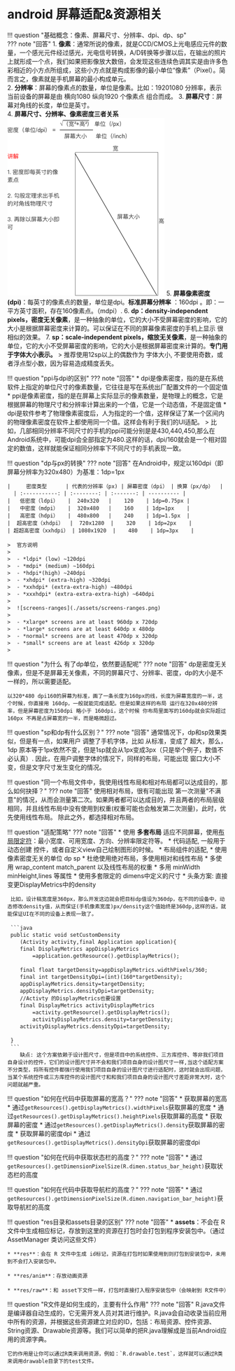 # android 屏幕适配&资源相关
!!! question "基础概念：像素、屏幕尺寸、分辨率、dpi、dp、sp"  
??? note "回答"
    1. **像素**：通常所说的像素，就是CCD/CMOS上光电感应元件的数量，一个感光元件经过感光，光电信号转换，A/D转换等步骤以后，在输出的照片上就形成一个点，我们如果把影像放大数倍，会发现这些连续色调其实是由许多色彩相近的小方点所组成，这些小方点就是构成影像的最小单位“像素”（Pixel）。简而言之，像素就是手机屏幕的最小构成单元。  
    2. **分辨率**：屏幕的像素点的数量，单位是像素。比如：19201080 分辨率，表示当前设备的屏幕是由 横向1080 纵向1920 个像素点 组合而成。
    3. **屏幕尺寸**：屏幕对角线的长度，单位是英寸。  
    4. **屏幕尺寸、分辨率、像素密度三者关系** ![944365-2b5dc928ab334440](./assets/944365-2b5dc928ab334440.png)
    5. **屏幕像素密度(dpi)**：每英寸的像素点的数量，单位是dpi。**标准屏幕分辨率** ：160dpi 。即：一平方英寸面积，存在160像素点。（mdpi）.
    6. **dp：density-independent pixels，密度无关像素**，是一种抽象的单位，它的大小不受屏幕密度的影响，它的大小是根据屏幕密度来计算的。可以保证在不同的屏幕像素密度的手机上显示 很相似的效果。
    7. **sp：scale-independent pixels，缩放无关像素**，是一种抽象的单位，它的大小不受屏幕密度的影响，它的大小是根据屏幕密度来计算的。**专门用于字体大小表示。**
    > 推荐使用12sp以上的偶数作为 字体大小, 不要使用奇数，或者浮点型小数，因为容易造成精度丢失。

!!! question "ppi与dpi的区别"
??? note "回答"
     * dpi是像素密度，指的是在系统软件上指定的单位尺寸的像素数量，它往往是写在系统出厂配置文件的一个固定值
     * ppi是像素密度，指的是在屏幕上实际显示的像素数量，是物理上的概念，它是根据屏幕的物理尺寸和分辨率计算出来的一个值，它是一个动态值，不是固定值
     * dpi是软件参考了物理像素密度后，人为指定的一个值，这样保证了某一个区间内的物理像素密度在软件上都使用同一个值。这样会有利于我们的UI适配。
     > 比如，几部相同分辨率不同尺寸的手机的ppi可能分别是是430,440,450,那么在Android系统中，可能dpi会全部指定为480.这样的话，dpi/160就会是一个相对固定的数值，这样就能保证相同分辨率下不同尺寸的手机表现一致。
    
!!! question "dp与px的转换"
??? note "回答"
    在Android中，规定以160dpi（即屏幕分辨率为320x480）为基准：1dp=1px
    
    |     密度类型      | 代表的分辨率（px) | 屏幕密度（dpi） | 换算（px/dp）  |
      | :-----------: | :--------: | :-------: | ---------- |
    |   低密度（ldpi）   |  240x320   |    120    | 1dp=0.75px |
    |   中密度（mdpi）   |  320x480   |    160    | 1dp=1px    |
    |   高密度（hdpi）   |  480x800   |    240    | 1dp=1.5px  |
    |  超高密度（xhdpi）  |  720x1280  |    320    | 1dp=2px    |
    | 超超高密度（xxhdpi） | 1080x1920  |    480    | 1dp=3px    |
    
    >  官方说明
    >
    >  - *ldpi* (low) ~120dpi
    >  - *mdpi* (medium) ~160dpi
    >  - *hdpi*(high) ~240dpi
    >  - *xhdpi* (extra-high) ~320dpi
    >  - *xxhdpi* (extra-extra-high) ~480dpi
    >  - *xxxhdpi* (extra-extra-extra-high) ~640dpi
    >
    >  ![screens-ranges](./assets/screens-ranges.png)
    >
    >  - *xlarge* screens are at least 960dp x 720dp
    >  - *large* screens are at least 640dp x 480dp
    >  - *normal* screens are at least 470dp x 320dp
    >  - *small* screens are at least 426dp x 320dp
    >



!!! question "为什么 有了dp单位，依然要适配呢"
??? note "回答"
    dp是密度无关像素，但是不是屏幕无关像素，不同的屏幕尺寸、分辨率、密度，dp的大小是不一样的，所以需要适配。
    
    以320*480 dpi160的屏幕为标准，画了一条长度为160px的线，长度为屏幕宽度的一半，这个时候，你直接用 160dp，一般就能完成适配。但是如果这样的布局 运行在320x480分辨率，但是屏幕密度为150dpi 略小于 160dpi，这个时候 你布局里面写的160dp就会实际超过160px 不再是占屏幕宽的一半，而是略微超过。

!!! question "sp和dp有什么区别？"
??? note "回答"
    通常情况下，dp和sp效果类似，但是有一点，如果用户 调整了手机字体，比如 从标准，变成了 超大，那么，1dp 原本等于1px依然不变，但是1sp就会从1px变成3px（只是举个例子，数值不必认真）.
    因此，在用户调整字体的情况下，同样的布局，可能出现 窗口大小不变，但是文字尺寸发生变化的情况。
    
!!! question "同一个布局文件中，我使用线性布局和相对布局都可以达成目的，那么如何抉择？"
??? note "回答"
    使用相对布局，很有可能出现 第一次测量"不满意"的情况，从而会测量第二次。如果两者都可以达成目的，并且两者的布局层级相同，并且线性布局中没有使用到权重(权重可能也会触发第二次测量)，此时，优先使用线性布局。 除此之外，都选择相对布局。

!!! question "适配策略"
??? note "回答"
    * 使用 **多套布局** 适应不同屏幕，使用[布局限定符](https://developer.android.com/guide/topics/resources/providing-resources.html?hl=zh-cn)：最小宽度、可用宽度、方向、分辨率限定符等。
    * 代码适配, 一般用于动态创建 控件，或者自定义view自己绘制图形的时候。
    * 布局组件的适配,
        * 使用像素密度无关的单位 dp sp
        * 杜绝使用绝对布局，多使用相对和线性布局
        * 多使用 wrap_content match_parent 以及线性布局的权重
        * 多用 minWidth minHeight,lines 等属性
        * 使用多套限定的 dimens中定义的尺寸
     * 头条方案: 直接变更DisplayMetrics中的density

     比如，设计稿宽度是360px，那么开发这边就会把目标dp值设为360dp，在不同的设备中，动态修改density值，从而保证(手机像素宽度)px/density这个值始终是360dp,这样的话，就能保证UI在不同的设备上表现一致了。   

     ```java
     public static void setCustomDensity
        (Activity activity,final Application application){
        final DisplayMetrics appDisplayMetrics
            =application.getResource().getDisplayMetrics();
            
        final float targetDensity=appDisplayMetrics.widthPixels/360;
        final int targetDensityDpi=(int)(160*targetDensity);
        appDisplayMetrics.density=targetDensity;
        appDisplayMetrics.densityDpi=targetDensity;
        //Activty 的DisplayMetrics也要设置
        final DisplayMetrics activityDisplayMetrics
            =activity.getResource().getDisplayMetrics();
            activityDisplayMetrics.density=targetDensity;
        activityDisplayMetrics.densityDpi=targetDensity;
        
     }
     ```
        缺点: 这个方案依赖于设计图尺寸，但是项目中的系统控件、三方库控件、等非我们项目自身设计的控件，它们的设计图尺寸并不会和我们项目自身的设计图尺寸一样,当这个适配方案不分类型，将所有控件都强行使用我们项目自身的设计图尺寸进行适配时，这时就会出现问题，当某个系统控件或三方库控件的设计图尺寸和和我们项目自身的设计图尺寸差距非常大时，这个问题就越严重。
        
!!! question "如何在代码中获取屏幕的宽高？"
??? note "回答"
    * 获取屏幕的宽高
        * 通过`getResources().getDisplayMetrics().widthPixels`获取屏幕的宽度
        * 通过`getResources().getDisplayMetrics().heightPixels`获取屏幕的高度
    * 获取屏幕的密度
        * 通过`getResources().getDisplayMetrics().density`获取屏幕的密度
    * 获取屏幕的密度dpi
        * 通过`getResources().getDisplayMetrics().densityDpi`获取屏幕的密度dpi

!!! question "如何在代码中获取状态栏的高度？"
??? note "回答"
    * 通过`getResources().getDimensionPixelSize(R.dimen.status_bar_height)`获取状态栏的高度

!!! question "如何在代码中获取导航栏的高度？"
??? note "回答"
    * 通过`getResources().getDimensionPixelSize(R.dimen.navigation_bar_height)`获取导航栏的高度


!!! question "res目录和assets目录的区别"
??? note "回答"
    * **assets**：不会在 R文件中生成相应标记，存放到这里的资源在打包时会打包到程序安装包中。（通过 AssetManager 类访问这些文件）

    * **res**：会在 R 文件中生成 id标记，资源在打包时如果使用到则打包到安装包中，未用到不会打入安装包中。

    * **res/anim**：存放动画资源

    * **res/raw**：和 asset下文件一样，打包时直接打入程序安装包中（会映射到 R文件中）

!!! question "R文件是如何生成的，主要有什么作用"
??? note "回答"
    R.java文件是编译器自动生成的，它无需开发人员对其进行维护。R.java会自动收录当前应用中所有的资源，并根据这些资源建立对应的ID，包括：布局资源、控件资源、String资源、Drawable资源等。我们可以简单的把R.java理解成是当前Android应用的资源字典。
    
    它的作用是让你可以通过R类来调用资源，例如：`R.drawable.test`，这样就可以通过R类来调用drawable目录下的test文件。

